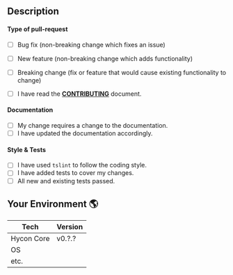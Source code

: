 ## Description
<!--- 
    What types of changes does your code introduce?
-->

<!-- Checked checkbox should look like this: [x] -->
#### Type of pull-request
- [ ] Bug fix (non-breaking change which fixes an issue)
- [ ] New feature (non-breaking change which adds functionality)
- [ ] Breaking change (fix or feature that would cause existing functionality to change)

- [ ] I have read the [**CONTRIBUTING**](https://github.com/Team-Hycon/hycon-core/blob/master/CONTRIBUTING.md) document.

#### Documentation
- [ ] My change requires a change to the documentation.
- [ ] I have updated the documentation accordingly.

#### Style & Tests
- [ ] I have used `tslint` to follow the coding style.
- [ ] I have added tests to cover my changes.
- [ ] All new and existing tests passed.

## Your Environment 🌎
<!---
    Include as many relevant details about the environment with which you experienced the bug.
-->

| Tech         | Version |
|--------------|---------|
| Hycon Core   | v0.?.?  |
| OS           |         |
| etc.         |         |